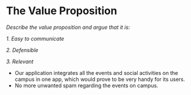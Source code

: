 # The Value Proposition

*Describe the value proposition and argue that it is:*

*1. Easy to communicate*

*2. Defensible*

*3. Relevant*

* Our application integrates all the events and social activities on the campus in one app, which would prove to be very handy for its users.
* No more unwanted spam regarding the events on campus. 
